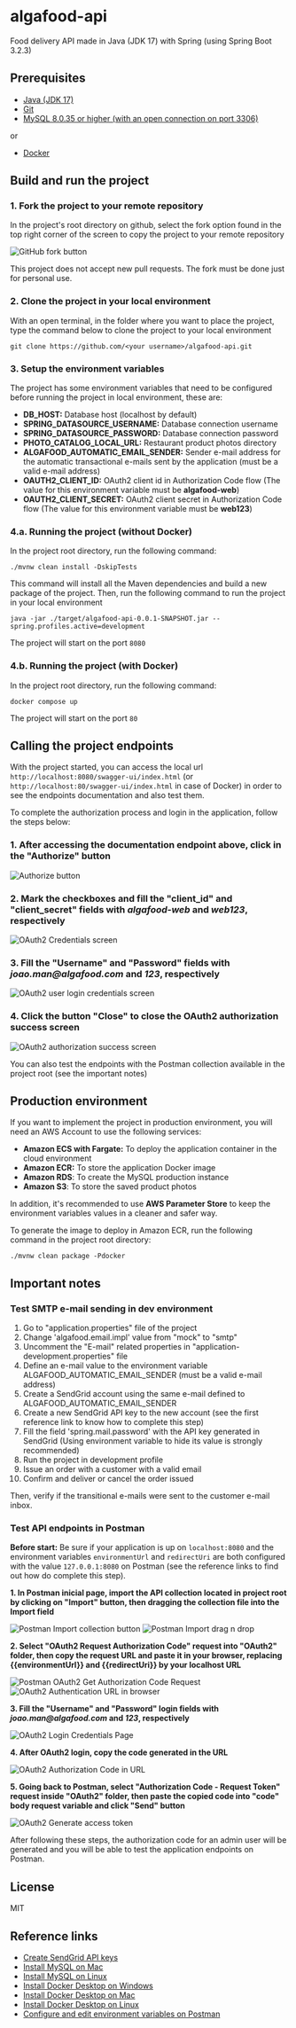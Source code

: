 # algafood-api

Food delivery API made in Java (JDK 17) with Spring (using Spring Boot 3.2.3)

## Prerequisites
- [Java (JDK 17)](https://www.oracle.com/java/technologies/javase/jdk17-archive-downloads.html)
- [Git](https://git-scm.com/downloads)
- [MySQL 8.0.35 or higher (with an open connection on port 3306)](https://dev.mysql.com/downloads/windows/installer/)

or 

- [Docker](https://www.docker.com/)

## Build and run the project
### 1. Fork the project to your remote repository
In the project's root directory on github, select the fork option found in the top right corner of the screen to copy the project to your remote repository

![GitHub fork button](https://docs.github.com/assets/cb-40742/mw-1440/images/help/repository/fork-button.webp)

This project does not accept new pull requests. The fork must be done just for personal use.

### 2. Clone the project in your local environment
With an open terminal, in the folder where you want to place the project, type the command below to clone the project to your local environment

```
git clone https://github.com/<your username>/algafood-api.git
```

### 3. Setup the environment variables 
The project has some environment variables that need to be configured before running the project in local environment, these are:

- **DB_HOST:** Database host (localhost by default)
- **SPRING_DATASOURCE_USERNAME:** Database connection username
- **SPRING_DATASOURCE_PASSWORD:** Database connection password
- **PHOTO_CATALOG_LOCAL_URL:** Restaurant product photos directory
- **ALGAFOOD_AUTOMATIC_EMAIL_SENDER:** Sender e-mail address for the automatic transactional e-mails sent by the application (must be a valid e-mail address)
- **OAUTH2_CLIENT_ID:** OAuth2 client id in Authorization Code flow (The value for this environment variable must be **algafood-web**)
- **OAUTH2_CLIENT_SECRET:** OAuth2 client secret in Authorization Code flow (The value for this environment variable must be **web123**)

### 4.a. Running the project (without Docker)
In the project root directory, run the following command:

```
./mvnw clean install -DskipTests
```

This command will install all the Maven dependencies and build a new package of the project.
Then, run the following command to run the project in your local environment

```
java -jar ./target/algafood-api-0.0.1-SNAPSHOT.jar --spring.profiles.active=development
```

The project will start on the port ```8080```

### 4.b. Running the project (with Docker)
In the project root directory, run the following command:

```
docker compose up
```

The project will start on the port ```80```

## Calling the project endpoints
With the project started, you can access the local url ```http://localhost:8080/swagger-ui/index.html``` (or ```http://localhost:80/swagger-ui/index.html``` in case of Docker) in order to see the endpoints documentation and also test them.

To complete the authorization process and login in the application, follow the steps below:

### 1. After accessing the documentation endpoint above, click in the "Authorize" button

![Authorize button](https://i.stack.imgur.com/ULVnQ.png)

### 2. Mark the checkboxes and fill the "client_id" and "client_secret" fields with _algafood-web_ and _web123_, respectively

![OAuth2 Credentials screen](https://snipboard.io/M1gJcp.jpg)

### 3. Fill the "Username" and "Password" fields with _joao.man@algafood.com_ and _123_, respectively

![OAuth2 user login credentials screen](https://snipboard.io/JOkgai.jpg) 


### 4. Click the button "Close" to close the OAuth2 authorization success screen 

![OAuth2 authorization success screen](https://snipboard.io/B5P0Sg.jpg)

You can also test the endpoints with the Postman collection available in the project root (see the important notes)

## Production environment
If you want to implement the project in production environment, you will need an AWS Account to use the following services:
- **Amazon ECS with Fargate:** To deploy the application container in the cloud environment
- **Amazon ECR:** To store the application Docker image
- **Amazon RDS**: To create the MySQL production instance
- **Amazon S3**: To store the saved product photos

In addition, it's recommended to use **AWS Parameter Store** to keep the environment variables values in a cleaner and safer way.

To generate the image to deploy in Amazon ECR, run the following command in the project root directory:
```
./mvnw clean package -Pdocker
```

## Important notes
### Test SMTP e-mail sending in dev environment
1. Go to "application.properties" file of the project
2. Change 'algafood.email.impl' value from "mock" to "smtp"
3. Uncomment the "E-mail" related properties in "application-development.properties" file
4. Define an e-mail value to the environment variable ALGAFOOD_AUTOMATIC_EMAIL_SENDER (must be a valid e-mail address)
5. Create a SendGrid account using the same e-mail defined to ALGAFOOD_AUTOMATIC_EMAIL_SENDER
6. Create a new SendGrid API key to the new account (see the first reference link to know how to complete this step)
7. Fill the field 'spring.mail.password' with the API key generated in SendGrid (Using environment variable to hide its value is strongly recommended)
8. Run the project in development profile
9. Issue an order with a customer with a valid email
10. Confirm and deliver or cancel the order issued

Then, verify if the transitional e-mails were sent to the customer e-mail inbox.

### Test API endpoints in Postman
**Before start:** Be sure if your application is up on ```localhost:8080``` and the environment variables ```environmentUrl``` and ```redirectUri``` are both configured with the value ```127.0.0.1:8080``` on Postman (see the reference links to find out how do complete this step). 


**1. In Postman inicial page, import the API collection located in project root by clicking on "Import" button, then dragging the collection file into the Import field**

![Postman Import collection button](https://snipboard.io/mwaneT.jpg)
![Postman Import drag n drop](https://snipboard.io/PjAo2y.jpg)


**2. Select "OAuth2 Request Authorization Code" request into "OAuth2" folder, then copy the request URL and paste it in your browser, replacing {{environmentUrl}} and {{redirectUri}} by your localhost URL**

![Postman OAuth2 Get Authorization Code Request](https://snipboard.io/CFD3Zx.jpg)
![OAuth2 Authentication URL in browser](https://snipboard.io/twaAzR.jpg)


**3. Fill the "Username" and "Password" login fields with _joao.man@algafood.com_ and _123_, respectively**

![OAuth2 Login Credentials Page](https://snipboard.io/s5I6lS.jpg)


**4. After OAuth2 login, copy the code generated in the URL**

![OAuth2 Authorization Code in URL](https://snipboard.io/sRX4Je.jpg)


**5. Going back to Postman, select "Authorization Code - Request Token" request inside "OAuth2" folder, then paste the copied code into "code" body request variable and click "Send" button**

![OAuth2 Generate access token](https://snipboard.io/7kgPe6.jpg)


After following these steps, the authorization code for an admin user will be generated and you will be able to test the application endpoints on Postman.


## License

MIT

## Reference links
- [Create SendGrid API keys](https://docs.sendgrid.com/api-reference/api-keys/create-api-keys)
- [Install MySQL on Mac](https://dev.mysql.com/doc/mysql-installation-excerpt/8.3/en/macos-installation-pkg.html)
- [Install MySQL on Linux](https://dev.mysql.com/doc/refman/8.0/en/linux-installation.html)
- [Install Docker Desktop on Windows](https://docs.docker.com/desktop/install/windows-install/)
- [Install Docker Desktop on Mac](https://docs.docker.com/desktop/install/mac-install/)
- [Install Docker Desktop on Linux](https://docs.docker.com/desktop/install/linux-install/)
- [Configure and edit environment variables on Postman](https://learning.postman.com/docs/sending-requests/variables/environment-variables/)
